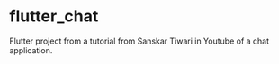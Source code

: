 # flutter_chat

Flutter project from a tutorial from Sanskar Tiwari in Youtube of a chat application.